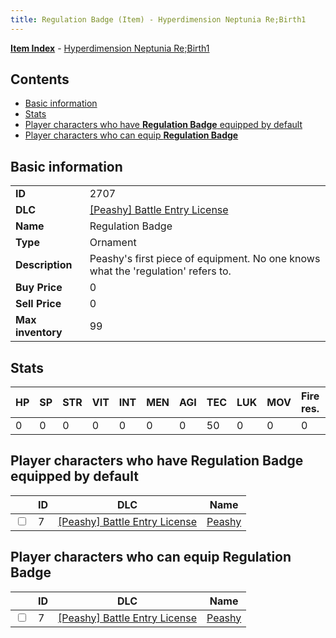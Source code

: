 ```yaml
---
title: Regulation Badge (Item) - Hyperdimension Neptunia Re;Birth1
---
```


[**Item Index**](/neptunia/rb1/item/index.html) - [Hyperdimension Neptunia Re;Birth1](/neptunia/rb1)

## Contents

- [Basic information](#basic-information)
- [Stats](#stats)
- [Player characters who have **Regulation Badge** equipped by default](#player-characters-who-have-regulation-badge-equipped-by-default)
- [Player characters who can equip **Regulation Badge**](#player-characters-who-can-equip-regulation-badge)
## Basic information

|   |   |
| -- | -- |
| **ID** | 2707 |
| **DLC** | [[Peashy] Battle Entry License](/neptunia/rb1/dlc/8-peashy.html) |
| **Name** | Regulation Badge |
| **Type** | Ornament |
| **Description** | Peashy's first piece of equipment. No one knows what the 'regulation' refers to. |
| **Buy Price** | 0 |
| **Sell Price** | 0 |
| **Max inventory** | 99 |


## Stats

| HP | SP | STR | VIT | INT | MEN | AGI | TEC | LUK | MOV | Fire res. | Ice res. | Wind res. | Lightning res. |
| -- | -- | --- | --- | --- | --- | --- | --- | --- | --- | --------- | -------- | --------- | -------------- |
| 0 | 0 | 0 | 0 | 0 | 0 | 0 | 50 | 0 | 0 | 0 | 0 | 0 | 0 |


## Player characters who have **Regulation Badge** equipped by default

|    | ID | DLC | Name |
| -- | -- | --- | ---- |
| <input type="checkbox" id="rb1-player-8-7" class="trackbox" /> | 7 | [[Peashy] Battle Entry License](/neptunia/rb1/dlc/8-peashy.html) | [Peashy](/neptunia/rb1/player/8-7-peashy.html) |


## Player characters who can equip **Regulation Badge**

|    | ID | DLC | Name |
| -- | -- | --- | ---- |
| <input type="checkbox" id="rb1-player-8-7" class="trackbox" /> | 7 | [[Peashy] Battle Entry License](/neptunia/rb1/dlc/8-peashy.html) | [Peashy](/neptunia/rb1/player/8-7-peashy.html) |

